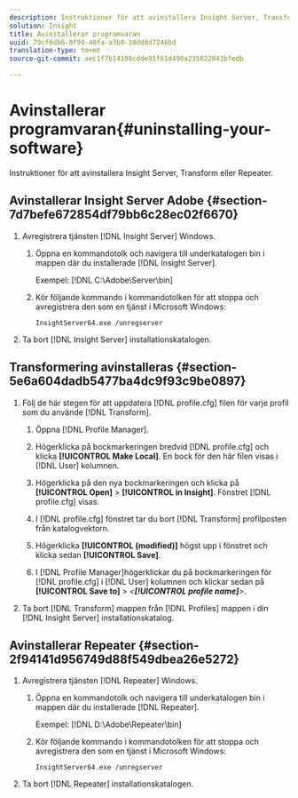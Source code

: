 ```yaml
---
description: Instruktioner för att avinstallera Insight Server, Transform eller Repeater.
solution: Insight
title: Avinstallerar programvaran
uuid: 79cf0db6-0f99-40fa-a7b0-38dd8d7246bd
translation-type: tm+mt
source-git-commit: aec1f7b14198cdde91f61d490a235022943bfedb

---
```



# Avinstallerar programvaran{#uninstalling-your-software}

Instruktioner för att avinstallera Insight Server, Transform eller Repeater.

## Avinstallerar Insight Server Adobe {#section-7d7befe672854df79bb6c28ec02f6670}

1. Avregistrera tjänsten [!DNL Insight Server] Windows.

   1. Öppna en kommandotolk och navigera till underkatalogen bin i mappen där du installerade [!DNL Insight Server].

      Exempel: [!DNL C:\Adobe\Server\bin]

   1. Kör följande kommando i kommandotolken för att stoppa och avregistrera den som en tjänst i Microsoft Windows:

      ```
      InsightServer64.exe /unregserver
      ```

1. Ta bort [!DNL Insight Server] installationskatalogen.

## Transformering avinstalleras {#section-5e6a604dadb5477ba4dc9f93c9be0897}

1. Följ de här stegen för att uppdatera [!DNL profile.cfg] filen för varje profil som du använde [!DNL Transform].

   1. Öppna [!DNL Profile Manager].
   1. Högerklicka på bockmarkeringen bredvid [!DNL profile.cfg] och klicka **[!UICONTROL Make Local]**. En bock för den här filen visas i [!DNL User] kolumnen.

   1. Högerklicka på den nya bockmarkeringen och klicka på **[!UICONTROL Open]** > **[!UICONTROL in Insight]**. Fönstret [!DNL profile.cfg] visas.

   1. I [!DNL profile.cfg] fönstret tar du bort [!DNL Transform] profilposten från katalogvektorn.

   1. Högerklicka **[!UICONTROL (modified)]** högst upp i fönstret och klicka sedan **[!UICONTROL Save]**.

   1. I [!DNL Profile Manager]högerklickar du på bockmarkeringen för [!DNL profile.cfg] i [!DNL User] kolumnen och klickar sedan på **[!UICONTROL Save to]** > *&lt;**[!UICONTROL profile name]**>*.

1. Ta bort [!DNL Transform] mappen från [!DNL Profiles] mappen i din [!DNL Insight Server] installationskatalog.

## Avinstallerar Repeater {#section-2f94141d956749d88f549dbea26e5272}

1. Avregistrera tjänsten [!DNL Repeater] Windows.

   1. Öppna en kommandotolk och navigera till underkatalogen bin i mappen där du installerade [!DNL Repeater].

      Exempel: [!DNL D:\Adobe\Repeater\bin]

   1. Kör följande kommando i kommandotolken för att stoppa och avregistrera den som en tjänst i Microsoft Windows:

      ```
      InsightServer64.exe /unregserver
      ```

1. Ta bort [!DNL Repeater] installationskatalogen.


